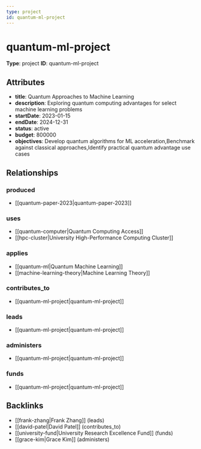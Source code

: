 ```yaml
---
type: project
id: quantum-ml-project
---
```


# quantum-ml-project

**Type**: project
**ID**: quantum-ml-project

## Attributes

- **title**: Quantum Approaches to Machine Learning
- **description**: Exploring quantum computing advantages for select machine learning problems
- **startDate**: 2023-01-15
- **endDate**: 2024-12-31
- **status**: active
- **budget**: 800000
- **objectives**: Develop quantum algorithms for ML acceleration,Benchmark against classical approaches,Identify practical quantum advantage use cases

## Relationships

### produced

- [[quantum-paper-2023|quantum-paper-2023]]

### uses

- [[quantum-computer|Quantum Computing Access]]
- [[hpc-cluster|University High-Performance Computing Cluster]]

### applies

- [[quantum-ml|Quantum Machine Learning]]
- [[machine-learning-theory|Machine Learning Theory]]

### contributes_to

- [[quantum-ml-project|quantum-ml-project]]

### leads

- [[quantum-ml-project|quantum-ml-project]]

### administers

- [[quantum-ml-project|quantum-ml-project]]

### funds

- [[quantum-ml-project|quantum-ml-project]]

## Backlinks

- [[frank-zhang|Frank Zhang]] (leads)
- [[david-patel|David Patel]] (contributes_to)
- [[university-fund|University Research Excellence Fund]] (funds)
- [[grace-kim|Grace Kim]] (administers)


